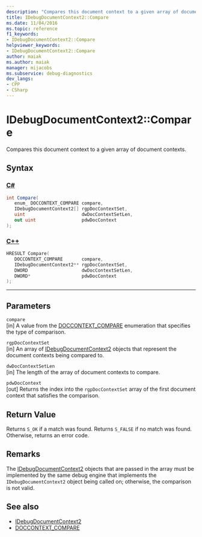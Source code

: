 ```yaml
---
description: "Compares this document context to a given array of document contexts."
title: IDebugDocumentContext2::Compare
ms.date: 11/04/2016
ms.topic: reference
f1_keywords:
- IDebugDocumentContext2::Compare
helpviewer_keywords:
- IDebugDocumentContext2::Compare
author: maiak
ms.author: maiak
manager: mijacobs
ms.subservice: debug-diagnostics
dev_langs:
- CPP
- CSharp
---
```

# IDebugDocumentContext2::Compare

Compares this document context to a given array of document contexts.

## Syntax

### [C#](#tab/csharp)
```csharp
int Compare( 
   enum_ DOCCONTEXT_COMPARE compare,
   IDebugDocumentContext2[] rgpDocContextSet,
   uint                     dwDocContextSetLen,
   out uint                 pdwDocContext
);
```
### [C++](#tab/cpp)
```cpp
HRESULT Compare( 
   DOCCONTEXT_COMPARE       compare,
   IDebugDocumentContext2** rgpDocContextSet,
   DWORD                    dwDocContextSetLen,
   DWORD*                   pdwDocContext
);
```
---

## Parameters
`compare`\
[in] A value from the [DOCCONTEXT_COMPARE](../../../extensibility/debugger/reference/doccontext-compare.md) enumeration that specifies the type of comparison.

`rgpDocContextSet`\
[in] An array of [IDebugDocumentContext2](../../../extensibility/debugger/reference/idebugdocumentcontext2.md) objects that represent the document contexts being compared to.

`dwDocContextSetLen`\
[in] The length of the array of document contexts to compare.

`pdwDocContext`\
[out] Returns the index into the `rgpDocContextSet` array of the first document context that satisfies the comparison.

## Return Value
 Returns `S_OK` if a match was found. Returns `S_FALSE` if no match was found. Otherwise, returns an error code.

## Remarks
 The [IDebugDocumentContext2](../../../extensibility/debugger/reference/idebugdocumentcontext2.md) objects that are passed in the array must be implemented by the same debug engine that implements the `IDebugDocumentContext2` object being called on; otherwise, the comparison is not valid.

## See also
- [IDebugDocumentContext2](../../../extensibility/debugger/reference/idebugdocumentcontext2.md)
- [DOCCONTEXT_COMPARE](../../../extensibility/debugger/reference/doccontext-compare.md)
